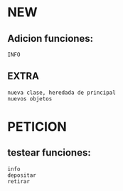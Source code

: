 # NEW
## Adicion funciones:
    INFO
## EXTRA
    nueva clase, heredada de principal
    nuevos objetos
# PETICION
##   testear funciones: 
    info
    depositar
    retirar

